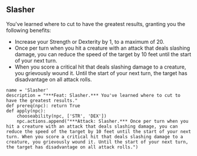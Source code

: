 ## Slasher
You've learned where to cut to have the greatest results, granting you the following benefits:

* Increase your Strength or Dexterity by 1, to a maximum of 20.
* Once per turn when you hit a creature with an attack that deals slashing damage, you can reduce the speed of the target by 10 feet until the start of your next turn.
* When you score a critical hit that deals slashing damage to a creature, you grievously wound it. Until the start of your next turn, the target has disadvantage on all attack rolls.

```
name = 'Slasher'
description = "***Feat: Slasher.*** You've learned where to cut to have the greatest results."
def prereq(npc): return True
def apply(npc):
    chooseability(npc, ['STR', 'DEX'])
    npc.actions.append("***Attack: Slasher.*** Once per turn when you hit a creature with an attack that deals slashing damage, you can reduce the speed of the target by 10 feet until the start of your next turn. When you score a critical hit that deals slashing damage to a creature, you grievously wound it. Until the start of your next turn, the target has disadvantage on all attack rolls.")
```
